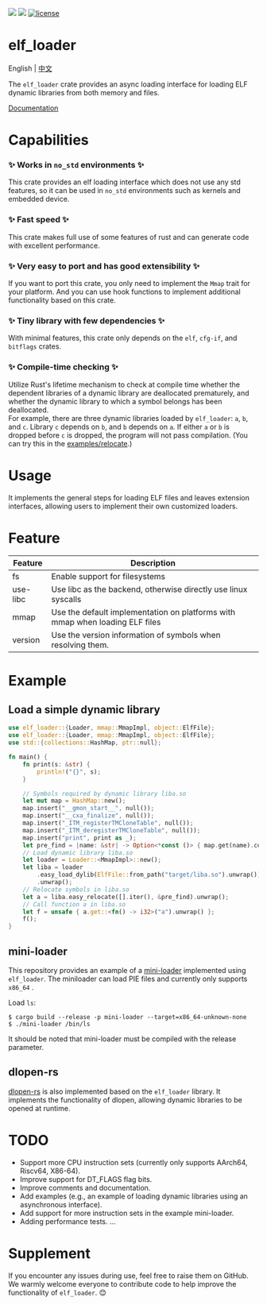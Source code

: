 [![](https://img.shields.io/crates/v/elf_loader.svg)](https://crates.io/crates/elf_loader)
[![](https://img.shields.io/crates/d/elf_loader.svg)](https://crates.io/crates/elf_loader)
[![license](https://img.shields.io/crates/l/elf_loader.svg)](https://crates.io/crates/elf_loader)
# elf_loader

English | [中文](README_zh.md)  

The `elf_loader` crate provides an async loading interface for loading ELF dynamic libraries from both memory and files.

[Documentation](https://docs.rs/elf_loader/)
# Capabilities
### ✨ Works in `no_std` environments ✨
This crate provides an elf loading interface which does not use any std
features, so it can be used in `no_std` environments such as kernels and embedded device.

### ✨ Fast speed ✨
This crate makes full use of some features of rust and can generate code with excellent performance.

### ✨ Very easy to port and has good extensibility ✨
If you want to port this crate, you only need to implement the `Mmap` trait for your platform. And you can use hook functions to implement additional functionality based on this crate.

### ✨ Tiny library with few dependencies ✨
With minimal features, this crate only depends on the `elf`, `cfg-if`, and `bitflags` crates.

### ✨ Compile-time checking ✨
Utilize Rust's lifetime mechanism to check at compile time whether the dependent libraries of a dynamic library are deallocated prematurely, and whether the dynamic library to which a symbol belongs has been deallocated.   
For example, there are three dynamic libraries loaded by `elf_loader`: `a`, `b`, and `c`. Library `c` depends on `b`, and `b` depends on `a`. If either `a` or `b` is dropped before `c` is dropped, the program will not pass compilation. (You can try this in the [examples/relocate](https://github.com/weizhiao/elf_loader/blob/main/examples/relocate.rs).)

# Usage
It implements the general steps for loading ELF files and leaves extension interfaces, allowing users to implement their own customized loaders.

# Feature

| Feature      |  Description  |
| --------- | ----------------- |
| fs        |  Enable support for filesystems      						|
| use-libc  |  Use libc as the backend, otherwise directly use linux syscalls		|
| mmap      |  Use the default implementation on platforms with mmap when loading ELF files| 
| version   |  Use the version information of symbols when resolving them.     |

# Example
## Load a simple dynamic library
```rust
use elf_loader::{Loader, mmap::MmapImpl, object::ElfFile};
use elf_loader::{Loader, mmap::MmapImpl, object::ElfFile};
use std::{collections::HashMap, ptr::null};

fn main() {
    fn print(s: &str) {
        println!("{}", s);
    }

	// Symbols required by dynamic library liba.so
    let mut map = HashMap::new();
    map.insert("__gmon_start__", null());
    map.insert("__cxa_finalize", null());
    map.insert("_ITM_registerTMCloneTable", null());
    map.insert("_ITM_deregisterTMCloneTable", null());
    map.insert("print", print as _);
    let pre_find = |name: &str| -> Option<*const ()> { map.get(name).copied() };
	// Load dynamic library liba.so 
	let loader = Loader::<MmapImpl>::new();
    let liba = loader
        .easy_load_dylib(ElfFile::from_path("target/liba.so").unwrap())
        .unwrap();
	// Relocate symbols in liba.so
    let a = liba.easy_relocate([].iter(), &pre_find).unwrap();
	// Call function a in liba.so
    let f = unsafe { a.get::<fn() -> i32>("a").unwrap() };
    f();
}
```

## mini-loader
This repository provides an example of a [mini-loader](https://github.com/weizhiao/elf_loader/tree/main/mini-loader) implemented using `elf_loader`. The miniloader can load PIE files and currently only supports `x86_64` .

Load `ls`:

```shell
$ cargo build --release -p mini-loader --target=x86_64-unknown-none
$ ./mini-loader /bin/ls
``` 
It should be noted that mini-loader must be compiled with the release parameter.
## dlopen-rs
[dlopen-rs](https://crates.io/crates/dlopen-rs) is also implemented based on the `elf_loader` library. It implements the functionality of dlopen, allowing dynamic libraries to be opened at runtime.

# TODO
* Support more CPU instruction sets (currently only supports AArch64, Riscv64, X86-64).
* Improve support for DT_FLAGS flag bits.
* Improve comments and documentation.
* Add examples (e.g., an example of loading dynamic libraries using an asynchronous interface).
* Add support for more instruction sets in the example mini-loader.
* Adding performance tests.
...

# Supplement
If you encounter any issues during use, feel free to raise them on GitHub. We warmly welcome everyone to contribute code to help improve the functionality of `elf_loader`. 😊